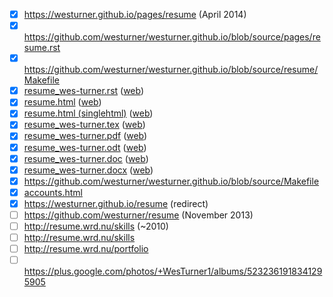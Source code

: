 - [x] https://westurner.github.io/pages/resume (April 2014)
- [x] https://github.com/westurner/westurner.github.io/blob/source/pages/resume.rst
- [x] https://github.com/westurner/westurner.github.io/blob/source/resume/Makefile
- [x] [resume_wes-turner.rst](https://github.com/westurner/westurner.github.io/blob/source/_copy/resume/resume_wes-turner.rst)
  ([web](http://westurner.github.io/resume/resume_wes-turner.rst))
- [x] [resume.html](https://github.com/westurner/westurner.github.io/blob/source/_copy/resume/html/resume.html)
  ([web](http://westurner.github.io/resume/html/resume.html))
- [x] [resume.html (singlehtml)](https://github.com/westurner/westurner.github.io/blob/source/_copy/resume/singlehtml/resume.html)
  ([web](http://westurner.github.io/resume/singlehtml/resume.html))
- [x] [resume_wes-turner.tex](https://github.com/westurner/westurner.github.io/blob/source/_copy/resume/latex/resume_wes-turner.tex)
  ([web](http://westurner.github.io/resume/latex/resume_wes-turner.tex))
- [x] [resume_wes-turner.pdf](https://github.com/westurner/westurner.github.io/blob/source/_copy/resume/latex/resume_wes-turner.pdf)
  ([web](http://westurner.github.io/resume/latex/resume_wes-turner.pdf))
- [x] [resume_wes-turner.odt](https://github.com/westurner/westurner.github.io/blob/source/_copy/resume/resume_wes-turner.odt)
  ([web](http://westurner.github.io/resume/resume_wes-turner.odt))
- [x] [resume_wes-turner.doc](https://github.com/westurner/westurner.github.io/blob/source/_copy/resume/resume_wes-turner.doc)
  ([web](http://westurner.github.io/resume/resume_wes-turner.doc))
- [x] [resume_wes-turner.docx](https://github.com/westurner/westurner.github.io/blob/source/_copy/resume/resume_wes-turner.docx)
  ([web](http://westurner.github.io/resume/resume_wes-turner.docx))
- [x] https://github.com/westurner/westurner.github.io/blob/source/Makefile
- [x] [accounts.html](https://github.com/westurner/westurner.github.io/blob/source/_themes/flat5000/accounts.html)
- [x] https://westurner.github.io/resume (redirect)
- [ ] https://github.com/westurner/resume (November 2013)
- [ ] http://resume.wrd.nu/skills (~2010)
- [ ] http://resume.wrd.nu/skills
- [ ] http://resume.wrd.nu/portfolio
- [ ] https://plus.google.com/photos/+WesTurner1/albums/5232361918341295905
